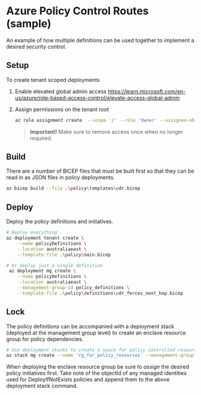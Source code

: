 # Azure Policy Control Routes (sample)

An example of how multiple definitions can be used together to implement a desired security control.

## Setup

To create tenant scoped deployments

1. Enable elevated global admin access https://learn.microsoft.com/en-us/azure/role-based-access-control/elevate-access-global-admin

2. Assign permissions on the tenant root

    ``` bash
    az role assignment create  --scope '/' --role 'Owner' --assignee-object-id $(az ad signed-in-user show --query id)
    ```

    > **Important!** Make sure to remove access once when no longer required.

## Build

There are a number of BICEP files that must be built first so that they can be read in as JSON files in policy deployments.

``` bash
az bicep build --file .\policy\templates\udr.bicep
```

## Deploy

Deploy the policy definitions and initiatives.

``` bash
# Deploy everything
az deployment tenant create \
    --name policyDefinitions \
    --location australiaeast \
    --template-file .\policy\main.bicep

# Or deploy just a single definition
 az deployment mg create \
    --name policyDefinitions \
    --location australiaeast \
    --management-group-id policy_definitions \
    --template-file .\policy\definitions\udr_forces_next_hop.bicep
```

## Lock

The policy definitions can be accompanied with a deployment stack (deployed at the management group level) to create an enclave resource group for policy dependencies.

``` bash
# Use deployment stacks to create a space for policy controlled resources
az stack mg create --name 'rg_for_policy_resources' --management-group-id policy_definitions --location 'australiaeast' --template-file '.\stacks\main.bicep' --deny-settings-mode 'DenyDelete' --parameters 'subscriptionId <xxx-xx-xx-x>' --deny-settings-excluded-principals '<object-id> <object-id>'
```

When deploying the enclave resource group be sure to *assign* the desired policy initiatives first. Take note of the objectId of any managed identities used for DeployIfNotExists policies and append them to the above deployment stack command.